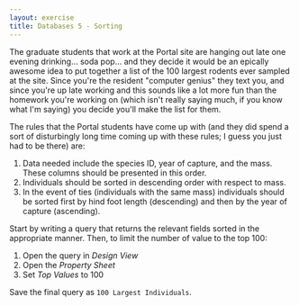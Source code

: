 ```yaml
---
layout: exercise
title: Databases 5 - Sorting
---
```


The graduate students that work at the Portal site are hanging out late one
evening drinking... soda pop... and they decide it would be an epically awesome
idea to put together a list of the 100 largest rodents ever sampled at the
site. Since you're the resident "computer genius" they text you, and since
you're up late working and this sounds like a lot more fun than the homework
you're working on (which isn't really saying much, if you know what I'm saying)
you decide you'll make the list for them.

The rules that the Portal students have come up with (and they did spend a sort
of disturbingly long time coming up with these rules; I guess you just had to be
there) are:

1. Data needed include the species ID, year of capture, and the mass. These
   columns should be presented in this order.
2. Individuals should be sorted in descending order with respect to mass.
3. In the event of ties (individuals with the same mass) individuals should be
   sorted first by hind foot length (descending) and then by the year of capture
   (ascending).

Start by writing a query that returns the relevant fields sorted in the
appropriate manner. Then, to limit the number of value to the top 100:

1. Open the query in *Design View*
2. Open the *Property Sheet*
3. Set *Top Values* to 100

Save the final query as `100 Largest Individuals`.
